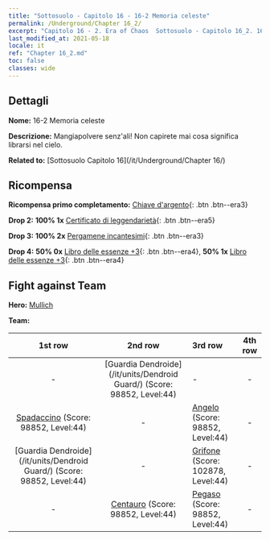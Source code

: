```yaml
---
title: "Sottosuolo - Capitolo 16 - 16-2 Memoria celeste"
permalink: /Underground/Chapter 16_2/
excerpt: "Capitolo 16 - 2. Era of Chaos  Sottosuolo - Capitolo 16_2. 16-2 Memoria celeste"
last_modified_at: 2021-05-18
locale: it
ref: "Chapter 16_2.md"
toc: false
classes: wide
---
```


## Dettagli

 **Nome:** 16-2 Memoria celeste

 **Descrizione:** Mangiapolvere senz'ali! Non capirete mai cosa significa librarsi nel cielo.

 **Related to:** [Sottosuolo Capitolo 16](/it/Underground/Chapter 16/)

## Ricompensa

 **Ricompensa primo completamento:** [Chiave d'argento](/ItemsIT/con_693/){: .btn .btn--era3}

 **Drop 2:** **100% 1x** [Certificato di leggendarietà](/ItemsIT/mat_67/){: .btn .btn--era5}

 **Drop 3:** **100% 2x** [Pergamene incantesimi](/ItemsIT/con_694/){: .btn .btn--era3}

 **Drop 4:** **50% 0x** [Libro delle essenze +3](/ItemsIT/mat_60/){: .btn .btn--era4}, **50% 1x** [Libro delle essenze +3](/ItemsIT/mat_60/){: .btn .btn--era4}


## Fight against Team
 **Hero:** [Mullich](/it/heroes/Mullich/)

 **Team:**


  | 1st row | 2nd row | 3rd row | 4th row |
  |:----:|:----:|:----|:----:|
  | - | [Guardia Dendroide](/it/units/Dendroid Guard/) (Score: 98852, Level:44)  | - | - |
  | [Spadaccino](/it/units/Swordsman/) (Score: 98852, Level:44)  | - | [Angelo](/it/units/Angel/) (Score: 98852, Level:44)  | - |
  | [Guardia Dendroide](/it/units/Dendroid Guard/) (Score: 98852, Level:44)  | - | [Grifone](/it/units/Griffin/) (Score: 102878, Level:44)  | - |
  | - | [Centauro](/it/units/Centaur/) (Score: 98852, Level:44)  | [Pegaso](/it/units/Pegasus/) (Score: 98852, Level:44)  | - |


